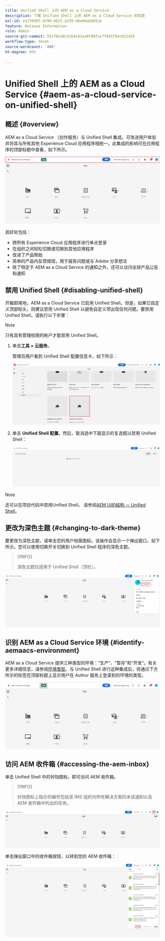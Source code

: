 ```yaml
---
title: Unified Shell 上的 AEM as a Cloud Service
description: 了解 Unified Shell 上的 AEM as a Cloud Service 的优势
exl-id: ea739307-dc99-4621-a239-dbe60ab6b52e
feature: Release Information
role: Admin
source-git-commit: 55cf6a10c2cb4c62aa8f89fac7f9d1fb4c012d26
workflow-type: tm+mt
source-wordcount: '408'
ht-degree: 95%

---
```


# Unified Shell 上的 AEM as a Cloud Service {#aem-as-a-cloud-service-on-unified-shell}

## 概述 {#overview}

AEM as a Cloud Service （创作服务）与 Unified Shell 集成，可改进用户体验并将其与所有其他 Experience Cloud 应用程序相统一。此集成的影响可在应用程序的顶部标题中查看，如下所示。

![图像](/help/overview/assets/unifiedshell_header.png)

其好处包括：

* 跨所有 Experience Cloud 应用程序进行单点登录
* 在组织之间轻松切换或切换到其他应用程序
* 改进了产品帮助
* 简单的产品内反馈按钮，用于报告问题或与 Adobe 分享想法
* 除了特定于 AEM as a Cloud Service 的通知之外，还可以访问全球产品公告和通知

## 禁用 Unified Shell {#disabling-unified-shell}

开箱即用地，AEM as a Cloud Service 已启用 Unified Shell。但是，如果已自定义顶部标头，则建议禁用 Unified Shell 以避免自定义项出现任何问题。要禁用 Unified Shell，请执行以下步骤：

>[!NOTE]
>只有具有管理权限的帐户才能禁用 Unified Shell。

1. 单击&#x200B;**工具 > 云服务**。

   管理员用户看到 Unified Shell 配置信息卡，如下所示：

   ![图像](/help/overview/assets/unifiedshell2.png)

1. 单击 **Unified Shell 配置**。然后，取消选中下面显示的复选框以禁用 Unified Shell：

   ![图像](/help/overview/assets/unifiedshell3.png)

>[!NOTE]
>
>还可以在项目代码中禁用Unified Shell。 请参阅[AEM UI的结构 — Unified Shell](/help/implementing/developing/introduction/ui-structure.md#unified-shell)。

## 更改为深色主题 {#changing-to-dark-theme}

要更改为深色主题，请单击您的用户档案图标。该操作会显示一个弹出窗口，如下所示。您可以使用切换开关切换到 Unified Shell 程序的深色主题。

>[!INFO]
>
>深色主题仅适用于 Unified Shell（顶栏）。

![图像](/help/overview/assets/unifiedshell4.png)

## 识别 AEM as a Cloud Service 环境 {#identify-aemaacs-environment}

AEM as a Cloud Service 提供三种类型的环境：“生产”、“暂存”和“开发”。有关更多详细信息，请参阅[环境类型](https://experienceleague.adobe.com/docs/experience-manager-cloud-service/content/implementing/using-cloud-manager/manage-environments.html)。与 Unified Shell 进行这种集成后，将通过下方所示的标签在顶部标题上显示用户在 Author 服务上登录到的环境的类型。

![图像](/help/overview/assets/unifiedshell_header_label.png)

## 访问 AEM 收件箱 {#accessing-the-aem-inbox}

单击 Unified Shell 中的铃铛图标，即可访问 AEM 收件箱。

>[!INFO]
>
> 铃铛图标上指示的编号包括该 IMS 组织内所有解决方案的未读通知以及 AEM 收件箱中列出的任务。

![图像](/help/overview/assets/unifiedshell5.png)

单击弹出窗口中的收件箱按钮，以转到您的 AEM 收件箱：

![图像](/help/overview/assets/unifiedshell6.png)

